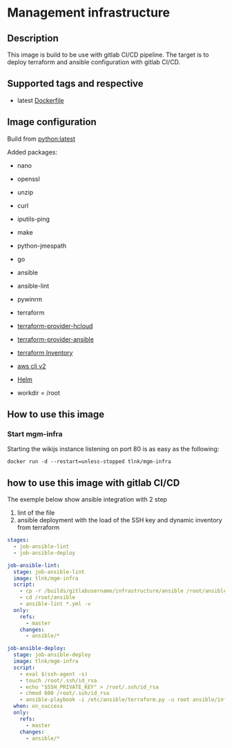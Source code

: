# Management infrastructure

## Description

This image is build to be use with gitlab CI/CD pipeline. The target is to deploy terraform and ansible configuration with gitlab CI/CD.

## Supported tags and respective

* latest [Dockerfile](https://github.com/tle06/docker-wikijs/blob/master/Dockerfile)

## Image configuration

Build from [python:latest](https://hub.docker.com/_/python)

Added packages:

* nano
* openssl
* unzip
* curl
* iputils-ping
* make
* python-jmespath
* go
* ansible
* ansible-lint
* pywinrm
* terraform
* [terraform-provider-hcloud](https://github.com/terraform-providers/terraform-provider-hcloud)
* [terraform-provider-ansible](https://github.com/nbering/terraform-provider-ansible/)
* [terraform Inventory](https://github.com/nbering/terraform-inventory)
* [aws cli v2](https://docs.aws.amazon.com/cli/latest/userguide/install-cliv2-linux.html)
* [Helm](https://helm.sh/docs/intro/install/)

* workdir = /root

## How to use this image

### Start mgm-infra

Starting the wikijs instance listening on port 80 is as easy as the following:

``` Docker
docker run -d --restart=unless-stopped tlnk/mgm-infra
```

## how to use this image with gitlab CI/CD

The exemple below show ansible integration with 2 step

1. lint of the file
2. ansible deployment with the load of the SSH key and dynamic inventory from terraform

```yml
stages:
  - job-ansible-lint
  - job-ansible-deploy

job-ansible-lint:
  stage: job-ansible-lint
  image: tlnk/mgm-infra
  script:
    - cp -r /builds/gitlabusername/infrastructure/ansible /root/ansible
    - cd /root/ansible
    - ansible-lint *.yml -v
  only:
    refs:
      - master
    changes:
      - ansible/*

job-ansible-deploy:
  stage: job-ansible-deploy
  image: tlnk/mgm-infra
  script:
    - eval $(ssh-agent -s)
    - touch /root/.ssh/id_rsa
    - echo "$SSH_PRIVATE_KEY" > /root/.ssh/id_rsa
    - chmod 600 /root/.ssh/id_rsa
    - ansible-playbook -i /etc/ansible/terraform.py -u root ansible/infra.yml
  when: on_success
  only:
    refs:
      - master
    changes:
      - ansible/*
```
